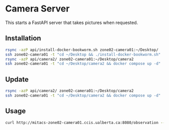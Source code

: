 # Camera Server

This starts a FastAPI server that takes pictures when requested.

## Installation
```bash
rsync -azP api/install-docker-bookworm.sh zone02-camera01:~/Desktop/
ssh zone02-camera01 -t "cd ~/Desktop && ./install-docker-bookworm.sh"
rsync -azP api/camera2/ zone02-camera01:~/Desktop/camera2
ssh zone02-camera01 -t "cd ~/Desktop/camera2 && docker compose up -d"
```

## Update
```bash
rsync -azP api/camera2/ zone02-camera01:~/Desktop/camera2
ssh zone02-camera01 -t "cd ~/Desktop/camera2 && docker compose up -d"
```

## Usage
```bash
curl http://mitacs-zone02-camera01.ccis.ualberta.ca:8080/observation --output observation.png
```
